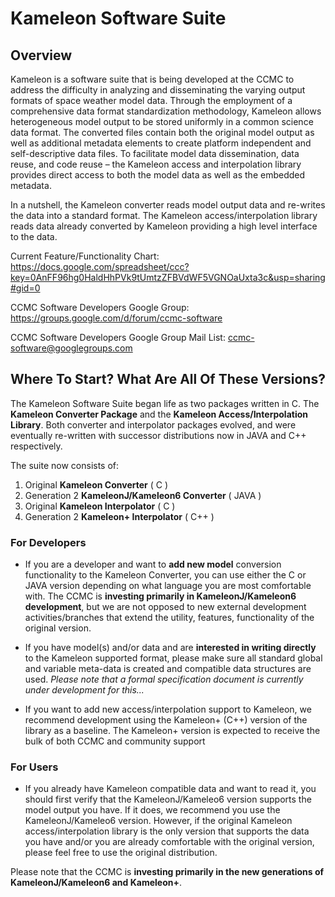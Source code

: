 # Kameleon Software Suite #

## Overview ##

Kameleon is a software suite that is being developed at the CCMC to address the difficulty in analyzing and disseminating the varying output formats of space weather model data.  Through the employment of a comprehensive data format standardization methodology, Kameleon allows heterogeneous model output to be stored uniformly in a common science data format.  The converted files contain both the original model output as well as additional metadata elements to create platform independent and self-descriptive data files.  To facilitate model data dissemination, data reuse, and code reuse – the Kameleon access and interpolation library provides direct access to both the model data as well as the embedded metadata.

In a nutshell, the Kameleon converter reads model output data and re-writes the data into a standard format.  The Kameleon access/interpolation library reads data already converted by Kameleon providing a high level interface to the data.

Current Feature/Functionality Chart: https://docs.google.com/spreadsheet/ccc?key=0AnFF96hg0HaldHhPVk9tUmtzZFBVdWF5VGNOaUxta3c&usp=sharing#gid=0

CCMC Software Developers Google Group:
https://groups.google.com/d/forum/ccmc-software

CCMC Software Developers Google Group Mail List: ccmc-software@googlegroups.com

## Where To Start?  What Are All Of These Versions? ##

The Kameleon Software Suite began life as two packages written in C.  The **Kameleon Converter Package** and the **Kameleon Access/Interpolation Library**.  Both converter and interpolator packages evolved, and were eventually re-written with successor distributions now in JAVA and C++ respectively.

The suite now consists of:

  1. Original **Kameleon Converter** ( C )
  1. Generation 2 **KameleonJ/Kameleon6 Converter** ( JAVA )
  1. Original **Kameleon Interpolator** ( C )
  1. Generation 2 **Kameleon+ Interpolator** ( C++ )


### For Developers ###

  * If you are a developer and want to **add new model** conversion functionality to the Kameleon Converter, you can use either the C or JAVA version depending on what language you are most comfortable with.  The CCMC is **investing primarily in KameleonJ/Kameleon6 development**, but we are not opposed to new external development activities/branches that extend the utility, features, functionality of the original version.

  * If you have model(s) and/or data and are **interested in writing directly** to the Kameleon supported format, please make sure all standard global and variable meta-data is created and compatible data structures are used.  _Please note that a formal specification document is currently under development for this..._

  * If you want to add new access/interpolation support to Kameleon, we recommend development using the Kameleon+ (C++) version of the library as a baseline.  The Kameleon+ version is expected to receive the bulk of both CCMC and community support

### For Users ###

  * If you already have Kameleon compatible data and want to read it, you should first verify that the KameleonJ/Kameleo6 version supports the model output you have.  If it does, we recommend you use the KameleonJ/Kameleo6 version.  However, if the original Kameleon access/interpolation library is the only version that supports the data you have and/or you are already comfortable with the original version, please feel free to use the original distribution.

Please note that the CCMC is **investing primarily in the new generations of KameleonJ/Kameleon6 and Kameleon+**.
